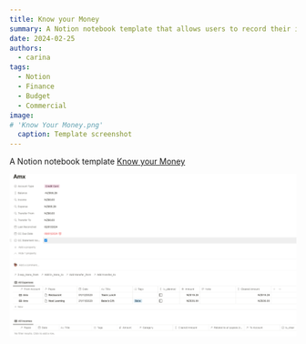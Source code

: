 ```yaml
---
title: Know your Money
summary: A Notion notebook template that allows users to record their income and expense from website, PC application and mobile phone.
date: 2024-02-25
authors:
  - carina
tags:
  - Notion
  - Finance
  - Budget
  - Commercial
image: 
# 'Know Your Money.png'
  caption: Template screenshot
---
```


A Notion notebook template [Know your Money](https://www.notion.so/templates/know-your-money)


![Credit Card Account Example](Amx.png "Credit Card Account Example")